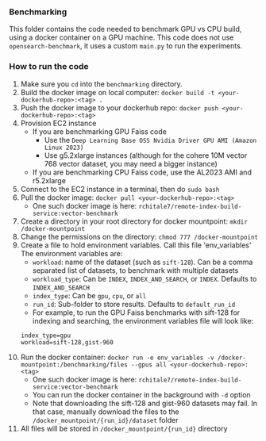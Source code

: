 ### Benchmarking

This folder contains the code needed to benchmark GPU vs CPU build, using a docker container
on a GPU machine. This code does not use `opensearch-benchmark`, it uses a custom `main.py`
to run the experiments. 

### How to run the code

1. Make sure you `cd` into the `benchmarking` directory. 
2. Build the docker image on local computer: `docker build -t <your-dockerhub-repo>:<tag> . `
3. Push the docker image to your dockerhub repo: `docker push <your-dockerhub-repo>:<tag>`
4. Provision EC2 instance
    - If you are benchmarking GPU Faiss code
        - Use the `Deep Learning Base OSS Nvidia Driver GPU AMI (Amazon Linux 2023)`
        - Use g5.2xlarge instances (although for the cohere 10M vector 768 vector dataset, you may need a bigger instance)
    - If you are benchmarking CPU Faiss code, use the AL2023 AMI and r5.2xlarge
5. Connect to the EC2 instance in a terminal, then do `sudo bash`
6. Pull the docker image: `docker pull <your-dockerhub-repo>:<tag>`
   - One such docker image is here: `rchitale7/remote-index-build-service:vector-benchmark`
7. Create a directory in your root directory for docker mountpoint: `mkdir /docker-mountpoint`
8. Change the permissions on the directory: `chmod 777 /docker-mountpoint`
9. Create a file to hold environment variables. Call this file 'env_variables' 
The environment variables are:
   - `workload`: name of the dataset (such as `sift-128`). Can be a comma separated list of datasets, 
   to benchmark with multiple datasets
   - `workload_type`: Can be `INDEX`, `INDEX_AND_SEARCH`, or `INDEX`. Defaults to `INDEX_AND_SEARCH`
   - `index_type`: Can be `gpu`, `cpu`, or `all`
   - `run_id`: Sub-folder to store results. Defaults to `default_run_id`
   - For example, to run the GPU Faiss benchmarks with sift-128 for indexing and searching, 
   the environment variables file will look like:
   ```
   index_type=gpu
   workload=sift-128,gist-960
   ```
10. Run the docker container: `docker run -e env_variables -v /docker-mountpoint:/benchmarking/files --gpus all <your-dockerhub-repo>:<tag>`
    - One such docker image is here: `rchitale7/remote-index-build-service:vector-benchmark`
    - You can run the docker container in the background with `-d` option
    - Note that downloading the sift-128 and gist-960 datasets may fail. In that case, manually download 
    the files to the `/docker_mountpoint/{run_id}/dataset` folder
11. All files will be stored in `/docker_mountpoint/{run_id}` directory